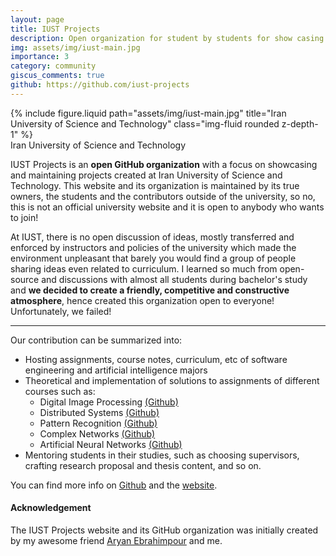 ```yaml
---
layout: page
title: IUST Projects
description: Open organization for student by students for show casing their work and mentoring each other on graduate studies
img: assets/img/iust-main.jpg
importance: 3
category: community
giscus_comments: true
github: https://github.com/iust-projects
---
```


<div class="row">
    <div class="col-sm mt-3 mt-md-0">
        {% include figure.liquid path="assets/img/iust-main.jpg" title="Iran University of Science and Technology" class="img-fluid rounded z-depth-1" %}
    </div>
</div>
<div class="caption">
    Iran University of Science and Technology
</div>

IUST Projects is an <strong>open GitHub organization</strong> with a focus on showcasing and maintaining projects created at Iran University of Science and Technology. This website and its organization is maintained by its true owners, the students and the contributors outside of the university, so no, this is not an official university website and it is open to anybody who wants to join!

At IUST, there is no open discussion of ideas, mostly transferred and enforced by instructors and policies of the university which made the environment unpleasant that barely you would find a group of people sharing ideas even related to curriculum. I learned so much from open-source and discussions with almost all students during bachelor's study and <strong>we decided to create a friendly, competitive and constructive atmosphere</strong>, hence created this organization open to everyone! Unfortunately, we failed!

---

Our contribution can be summarized into:

<ul>
    <li>Hosting assignments, course notes, curriculum, etc of software engineering and artificial intelligence majors</li>
    <li>Theoretical and implementation of solutions to assignments of different courses such as:
        <ul>
            <li>Digital Image Processing <a href="https://github.com/iust-projects/Digital-Image-Processing-IUST">(Github)</a></li>
            <li>Distributed Systems <a href="https://github.com/iust-projects/mpich-playground">(Github)</a></li>
            <li>Pattern Recognition <a href="https://github.com/iust-projects/Pattern-Recognition-IUST">(Github)</a></li>
            <li>Complex Networks <a href="https://github.com/iust-projects/complex-networks-homework-projects">(Github)</a></li>
            <li>Artificial Neural Networks <a href="https://github.com/iust-projects/Artificial-Neural-Networks">(Github)</a></li>
        </ul>
    </li>
    <li>Mentoring students in their studies, such as choosing supervisors, crafting research proposal and thesis content, and so on.</li>
</ul>

You can find more info on <a href="https://github.com/iust-projects">Github</a> and the <a href="http://iust-projects.ir">website</a>.

#### Acknowledgement

The IUST Projects website and its GitHub organization was initially created by my awesome friend <a href="https://www.avestura.dev/">Aryan Ebrahimpour</a> and me.
